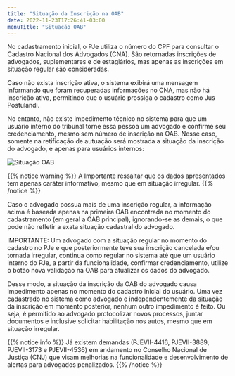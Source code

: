 ```yaml
---
title: "Situação da Inscrição na OAB"
date: 2022-11-23T17:26:41-03:00
menuTitle: "Situação OAB"
---
```


No cadastramento inicial, o PJe utiliza o número do CPF para consultar o Cadastro Nacional dos Advogados (CNA). São retornadas inscrições de advogados, suplementares e de estagiários, mas apenas as inscrições em situação regular são consideradas.

Caso não exista inscrição ativa, o sistema exibirá uma mensagem informando que foram recuperadas informações no CNA, mas não há inscrição ativa, permitindo que o usuário prossiga o cadastro como Jus Postulandi.

No entanto, não existe impedimento técnico no sistema para que um usuário interno do tribunal torne essa pessoa um advogado e confirme seu credenciamento, mesmo sem número de inscrição na OAB. Nesse caso, somente na retificação de autuação será mostrada a situação da inscrição do advogado, e apenas para usuários internos:

![Situação OAB](/imagens/situacao_adv_tela_retificacao.png)

{{% notice warning %}}
A Importante ressaltar que os dados apresentados tem apenas caráter informativo, mesmo que em situação irregular.
{{% /notice %}}

Caso o advogado possua mais de uma inscrição regular, a informação acima é baseada apenas na primeira OAB encontrada no momento do cadastramento (em geral a OAB principal), ignorando-se as demais, o que pode não refletir a exata situação cadastral do advogado.

IMPORTANTE: Um advogado com a situação regular no momento do cadastro no PJe e que posteriormente teve sua inscrição cancelada e/ou tornada irregular, continua como regular no sistema até que um usuário interno do PJe, a partir da funcionalidade, confirmar credenciamento, utilize o botão nova validação na OAB para atualizar os dados do advogado.

Desse modo, a situação da inscrição da OAB do advogado causa impedimento apenas no momento do cadastro inicial do usuário. Uma vez cadastrado no sistema como advogado e independentemente da situação da inscrição em momento posterior, nenhum outro impedimento é feito. Ou seja, é permitido ao advogado protocolizar novos processos, juntar documentos e inclusive solicitar habilitação nos autos, mesmo que em situação irregular.

{{% notice info %}}
Já existem demandas (PJEVII-4416, PJEVII-3889, PJEVII-3173 e PJEVII-4536) em andamento no Conselho Nacional de Justiça (CNJ) que visam melhorias na funcionalidade e desenvolvimento de alertas para advogados penalizados.
{{% /notice %}}
